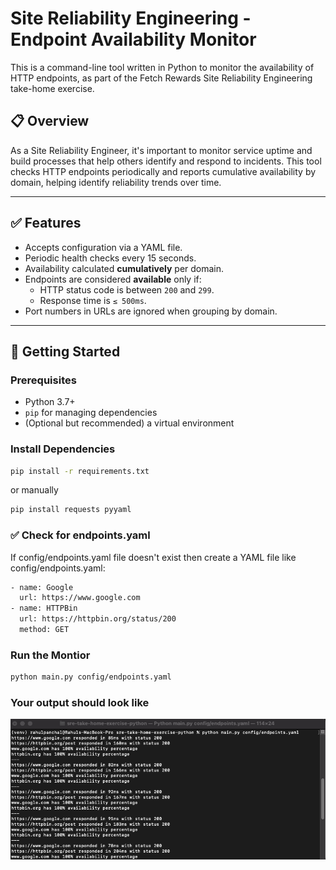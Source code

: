 # Site Reliability Engineering - Endpoint Availability Monitor

This is a command-line tool written in Python to monitor the availability of HTTP endpoints, as part of the Fetch Rewards Site Reliability Engineering take-home exercise.

## 📋 Overview

As a Site Reliability Engineer, it's important to monitor service uptime and build processes that help others identify and respond to incidents. This tool checks HTTP endpoints periodically and reports cumulative availability by domain, helping identify reliability trends over time.

---

## ✅ Features

- Accepts configuration via a YAML file.
- Periodic health checks every 15 seconds.
- Availability calculated **cumulatively** per domain.
- Endpoints are considered **available** only if:
  - HTTP status code is between `200` and `299`.
  - Response time is `≤ 500ms`.
- Port numbers in URLs are ignored when grouping by domain.

---

## 🚀 Getting Started

### Prerequisites

- Python 3.7+
- `pip` for managing dependencies
- (Optional but recommended) a virtual environment

### Install Dependencies

```bash
pip install -r requirements.txt
```

or manually

```bash
pip install requests pyyaml
```

### ✅ Check for endpoints.yaml

If config/endpoints.yaml file doesn't exist then create a YAML file like config/endpoints.yaml:

```bash
- name: Google
  url: https://www.google.com
- name: HTTPBin
  url: https://httpbin.org/status/200
  method: GET
```

### Run the Montior

```bash
python main.py config/endpoints.yaml
```

### Your output should look like

![Monitor Output](output/Output.png)
